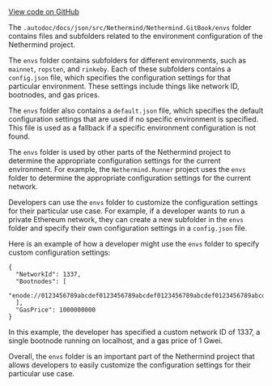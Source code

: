[View code on GitHub](https://github.com/nethermindeth/nethermind/son/src/Nethermind/Nethermind.GitBook/envs)

The `.autodoc/docs/json/src/Nethermind/Nethermind.GitBook/envs` folder contains files and subfolders related to the environment configuration of the Nethermind project. 

The `envs` folder contains subfolders for different environments, such as `mainnet`, `ropsten`, and `rinkeby`. Each of these subfolders contains a `config.json` file, which specifies the configuration settings for that particular environment. These settings include things like network ID, bootnodes, and gas prices.

The `envs` folder also contains a `default.json` file, which specifies the default configuration settings that are used if no specific environment is specified. This file is used as a fallback if a specific environment configuration is not found.

The `envs` folder is used by other parts of the Nethermind project to determine the appropriate configuration settings for the current environment. For example, the `Nethermind.Runner` project uses the `envs` folder to determine the appropriate configuration settings for the current network.

Developers can use the `envs` folder to customize the configuration settings for their particular use case. For example, if a developer wants to run a private Ethereum network, they can create a new subfolder in the `envs` folder and specify their own configuration settings in a `config.json` file.

Here is an example of how a developer might use the `envs` folder to specify custom configuration settings:

```
{
  "NetworkId": 1337,
  "Bootnodes": [
    "enode://0123456789abcdef0123456789abcdef0123456789abcdef0123456789abcdef0123456789abcdef0123456789abcdef@127.0.0.1:30303"
  ],
  "GasPrice": 1000000000
}
```

In this example, the developer has specified a custom network ID of 1337, a single bootnode running on localhost, and a gas price of 1 Gwei.

Overall, the `envs` folder is an important part of the Nethermind project that allows developers to easily customize the configuration settings for their particular use case.
